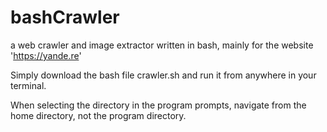 # bashCrawler
a web crawler and image extractor written in bash, mainly for the website 'https://yande.re'


Simply download the bash file crawler.sh and run it from anywhere in your terminal. 

When selecting the directory in the program prompts, navigate from the home directory, not the program directory.

